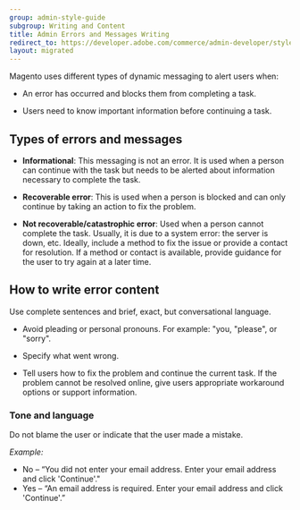 ```yaml
---
group: admin-style-guide
subgroup: Writing and Content
title: Admin Errors and Messages Writing
redirect_to: https://developer.adobe.com/commerce/admin-developer/style-guide/content/errors-and-messages/
layout: migrated
---
```

Magento uses different types of dynamic messaging to alert users when:

*  An error has occurred and blocks them from completing a task.

*  Users need to know important information before continuing a task.

## Types of errors and messages

*  **Informational**: This messaging is not an error. It is used when a person can continue with the task but needs to be alerted about information necessary to complete the task.

*  **Recoverable error**: This is used when a person is blocked and can only continue by taking an action to fix the problem.

*  **Not recoverable/catastrophic error**: Used when a person cannot complete the task. Usually, it is due to a system error: the server is down, etc. Ideally, include a method to fix the issue or provide a contact for resolution. If a method or contact is available, provide guidance for the user to try again at a later time.

## How to write error content

Use complete sentences and brief, exact, but conversational language.

*  Avoid pleading or personal pronouns. For example: "you, "please", or "sorry".

*  Specify what went wrong.

*  Tell users how to fix the problem and continue the current task. If the problem cannot be resolved online, give users appropriate workaround options or support information.

### Tone and language

Do not blame the user or indicate that the user made a mistake.

*Example:*

*  No – “You did not enter your email address. Enter your email address and click 'Continue'."
*  Yes – “An email address is required. Enter your email address and click 'Continue'.”
